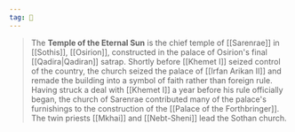 ```yaml
---
tag: 🕍
---
```

> The **Temple of the Eternal Sun** is the chief temple of [[Sarenrae]] in [[Sothis]], [[Osirion]], constructed in the palace of Osirion's final [[Qadira|Qadiran]] satrap. Shortly before [[Khemet I]] seized control of the country, the church seized the palace of [[Irfan Arikan II]] and remade the building into a symbol of faith rather than foreign rule. Having struck a deal with [[Khemet I]] a year before his rule officially began, the church of Sarenrae contributed many of the palace's furnishings to the construction of the [[Palace of the Forthbringer]]. The twin priests [[Mkhai]] and [[Nebt-Sheni]] lead the Sothan church.









